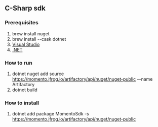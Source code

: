 ## C-Sharp sdk

### Prerequisites
1. brew install nuget
1. brew install --cask dotnet
1. [Visual Studio](https://visualstudio.microsoft.com/vs/mac/)
1. [.NET](https://docs.microsoft.com/en-us/dotnet/core/install/macos)

### How to run
1. dotnet nuget add source https://momento.jfrog.io/artifactory/api/nuget/nuget-public --name Artifactory
1. dotnet build

### How to install
1. dotnet add package MomentoSdk -s https://momento.jfrog.io/artifactory/api/nuget/nuget-public
